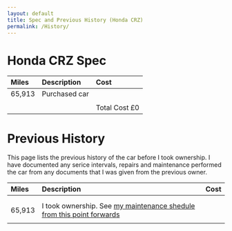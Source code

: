 ```yaml
---
layout: default
title: Spec and Previous History (Honda CRZ)
permalink: /History/
---
```


# Honda CRZ Spec

| Miles  | Description | Cost |
|:-------|:------------|:-----|
| 65,913 | Purchased car |    |
| | | |
| | | Total Cost £0 |


# Previous History

This page lists the previous history of the car before I took ownership. 
I have documented any serice intervals, repairs and maintenance performed the car from any documents that I was given from the previous owner.


| Miles  | Description | Cost |
|:-------|:------------|:-----|
| | | |
| | | |
| 65,913 | I took ownership. See [my maintenance shedule from this point forwards](https://techmechgarage.github.io/HondaCRZ/Maintenance/) |    |
| | | |

